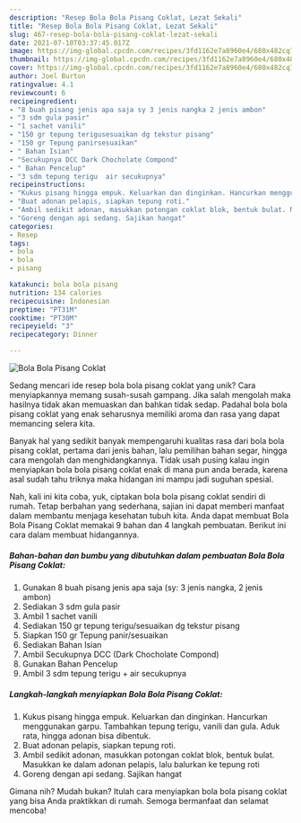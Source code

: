 ```yaml
---
description: "Resep Bola Bola Pisang Coklat, Lezat Sekali"
title: "Resep Bola Bola Pisang Coklat, Lezat Sekali"
slug: 467-resep-bola-bola-pisang-coklat-lezat-sekali
date: 2021-07-10T03:37:45.017Z
image: https://img-global.cpcdn.com/recipes/3fd1162e7a8960e4/680x482cq70/bola-bola-pisang-coklat-foto-resep-utama.jpg
thumbnail: https://img-global.cpcdn.com/recipes/3fd1162e7a8960e4/680x482cq70/bola-bola-pisang-coklat-foto-resep-utama.jpg
cover: https://img-global.cpcdn.com/recipes/3fd1162e7a8960e4/680x482cq70/bola-bola-pisang-coklat-foto-resep-utama.jpg
author: Joel Burton
ratingvalue: 4.1
reviewcount: 6
recipeingredient:
- "8 buah pisang jenis apa saja sy 3 jenis nangka 2 jenis ambon"
- "3 sdm gula pasir"
- "1 sachet vanili"
- "150 gr tepung terigusesuaikan dg tekstur pisang"
- "150 gr Tepung panirsesuaikan"
- " Bahan Isian"
- "Secukupnya DCC Dark Chocholate Compond"
- " Bahan Pencelup"
- "3 sdm tepung terigu  air secukupnya"
recipeinstructions:
- "Kukus pisang hingga empuk. Keluarkan dan dinginkan. Hancurkan menggunakan garpu. Tambahkan tepung terigu, vanili dan gula. Aduk rata, hingga adonan bisa dibentuk."
- "Buat adonan pelapis, siapkan tepung roti."
- "Ambil sedikit adonan, masukkan potongan coklat blok, bentuk bulat. Masukkan ke dalam adonan pelapis, lalu balurkan ke tepung roti"
- "Goreng dengan api sedang. Sajikan hangat"
categories:
- Resep
tags:
- bola
- bola
- pisang

katakunci: bola bola pisang 
nutrition: 134 calories
recipecuisine: Indonesian
preptime: "PT31M"
cooktime: "PT30M"
recipeyield: "3"
recipecategory: Dinner

---
```



![Bola Bola Pisang Coklat](https://img-global.cpcdn.com/recipes/3fd1162e7a8960e4/680x482cq70/bola-bola-pisang-coklat-foto-resep-utama.jpg)

Sedang mencari ide resep bola bola pisang coklat yang unik? Cara menyiapkannya memang susah-susah gampang. Jika salah mengolah maka hasilnya tidak akan memuaskan dan bahkan tidak sedap. Padahal bola bola pisang coklat yang enak seharusnya memiliki aroma dan rasa yang dapat memancing selera kita.

Banyak hal yang sedikit banyak mempengaruhi kualitas rasa dari bola bola pisang coklat, pertama dari jenis bahan, lalu pemilihan bahan segar, hingga cara mengolah dan menghidangkannya. Tidak usah pusing kalau ingin menyiapkan bola bola pisang coklat enak di mana pun anda berada, karena asal sudah tahu triknya maka hidangan ini mampu jadi suguhan spesial.




Nah, kali ini kita coba, yuk, ciptakan bola bola pisang coklat sendiri di rumah. Tetap berbahan yang sederhana, sajian ini dapat memberi manfaat dalam membantu menjaga kesehatan tubuh kita. Anda dapat membuat Bola Bola Pisang Coklat memakai 9 bahan dan 4 langkah pembuatan. Berikut ini cara dalam membuat hidangannya.

<!--inarticleads1-->

##### Bahan-bahan dan bumbu yang dibutuhkan dalam pembuatan Bola Bola Pisang Coklat:

1. Gunakan 8 buah pisang jenis apa saja (sy: 3 jenis nangka, 2 jenis ambon)
1. Sediakan 3 sdm gula pasir
1. Ambil 1 sachet vanili
1. Sediakan 150 gr tepung terigu/sesuaikan dg tekstur pisang
1. Siapkan 150 gr Tepung panir/sesuaikan
1. Sediakan  Bahan Isian
1. Ambil Secukupnya DCC (Dark Chocholate Compond)
1. Gunakan  Bahan Pencelup
1. Ambil 3 sdm tepung terigu + air secukupnya




<!--inarticleads2-->

##### Langkah-langkah menyiapkan Bola Bola Pisang Coklat:

1. Kukus pisang hingga empuk. Keluarkan dan dinginkan. Hancurkan menggunakan garpu. Tambahkan tepung terigu, vanili dan gula. Aduk rata, hingga adonan bisa dibentuk.
1. Buat adonan pelapis, siapkan tepung roti.
1. Ambil sedikit adonan, masukkan potongan coklat blok, bentuk bulat. Masukkan ke dalam adonan pelapis, lalu balurkan ke tepung roti
1. Goreng dengan api sedang. Sajikan hangat




Gimana nih? Mudah bukan? Itulah cara menyiapkan bola bola pisang coklat yang bisa Anda praktikkan di rumah. Semoga bermanfaat dan selamat mencoba!
